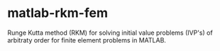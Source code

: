 # matlab-rkm-fem
Runge Kutta method (RKM) for solving initial value problems (IVP's) of arbitraty order for finite element problems in MATLAB.
